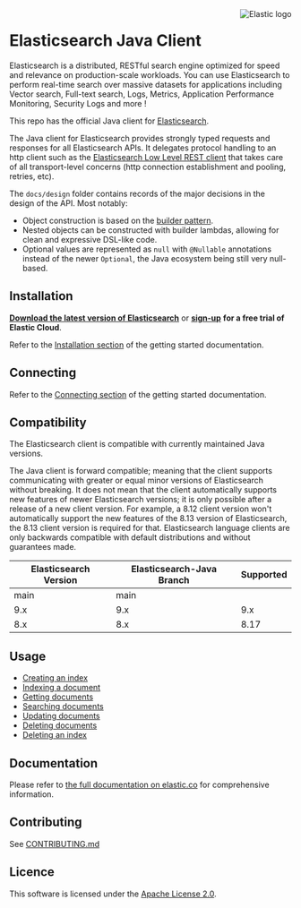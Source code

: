 <img alt="Elastic logo" align="right" width="auto" height="auto" src="https://www.elastic.co/static-res/images/elastic-logo-200.png">

# Elasticsearch Java Client
Elasticsearch is a distributed, RESTful search engine optimized for speed and relevance on production-scale workloads. You can use Elasticsearch to perform real-time search over massive datasets for applications including Vector search, Full-text search, Logs, Metrics, Application Performance Monitoring, Security Logs and more ! 

This repo has the official Java client for [Elasticsearch](https://github.com/elastic/elasticsearch).

The Java client for Elasticsearch provides strongly typed requests and responses for all Elasticsearch APIs. It delegates protocol handling to an http client such as the [Elasticsearch Low Level REST client](https://www.elastic.co/guide/en/elasticsearch/client/java-api-client/current/java-rest-low.html) that takes care of all transport-level concerns (http connection establishment and pooling, retries, etc).

The `docs/design` folder contains records of the major decisions in the design of the API. Most notably:

- Object construction is based on the [builder pattern](https://www.informit.com/articles/article.aspx?p=1216151).
- Nested objects can be constructed with builder lambdas, allowing for clean and expressive DSL-like code.
- Optional values are represented as `null` with `@Nullable` annotations instead of the newer  `Optional`, the Java ecosystem being still very null-based.

## Installation

**[Download the latest version of Elasticsearch](https://www.elastic.co/downloads/elasticsearch)**
or
**[sign-up](https://cloud.elastic.co/registration?elektra=en-ess-sign-up-page)**
**for a free trial of Elastic Cloud**.

Refer to the [Installation section](https://www.elastic.co/guide/en/elasticsearch/client/java-api-client/current/getting-started-java.html#_installation)
of the getting started documentation.

## Connecting

Refer to the [Connecting section](https://www.elastic.co/guide/en/elasticsearch/client/java-api-client/current/getting-started-java.html#_connecting)
of the getting started documentation.

## Compatibility

The Elasticsearch client is compatible with currently maintained Java versions.

The Java client is forward compatible; meaning that the client supports
communicating with greater or equal minor versions of Elasticsearch without
breaking. It does not mean that the client automatically supports new features
of newer Elasticsearch versions; it is only possible after a release of a new
client version. For example, a 8.12 client version won't automatically support
the new features of the 8.13 version of Elasticsearch, the 8.13 client version
is required for that. Elasticsearch language clients are only backwards
compatible with default distributions and without guarantees made.

| Elasticsearch Version | Elasticsearch-Java Branch | Supported |
|-----------------------|---------------------------|-----------|
| main                  | main                      |           |
| 9.x                   | 9.x                       | 9.x       |
| 8.x                   | 8.x                       | 8.17      |

## Usage

- [Creating an index](https://www.elastic.co/guide/en/elasticsearch/client/java-api-client/current/getting-started-java.html#_creating_an_index)
- [Indexing a document](https://www.elastic.co/guide/en/elasticsearch/client/java-api-client/current/getting-started-java.html#_indexing_documents)
- [Getting documents](https://www.elastic.co/guide/en/elasticsearch/client/java-api-client/current/getting-started-java.html#_getting_documents)
- [Searching documents](https://www.elastic.co/guide/en/elasticsearch/client/java-api-client/current/getting-started-java.html#_searching_documents)
- [Updating documents](https://www.elastic.co/guide/en/elasticsearch/client/java-api-client/current/getting-started-java.html#_updating_documents)
- [Deleting documents](https://www.elastic.co/guide/en/elasticsearch/client/java-api-client/current/getting-started-java.html#_deleting_documents)
- [Deleting an index](https://www.elastic.co/guide/en/elasticsearch/client/java-api-client/current/getting-started-java.html#_deleting_an_index)

## Documentation

Please refer to [the full documentation on elastic.co](https://www.elastic.co/guide/en/elasticsearch/client/java-api-client/current/index.html) for comprehensive information.

## Contributing

See [CONTRIBUTING.md](./CONTRIBUTING.md)

## Licence

This software is licensed under the [Apache License 2.0](https://github.com/elastic/elasticsearch-java/blob/main/LICENSE.txt).
